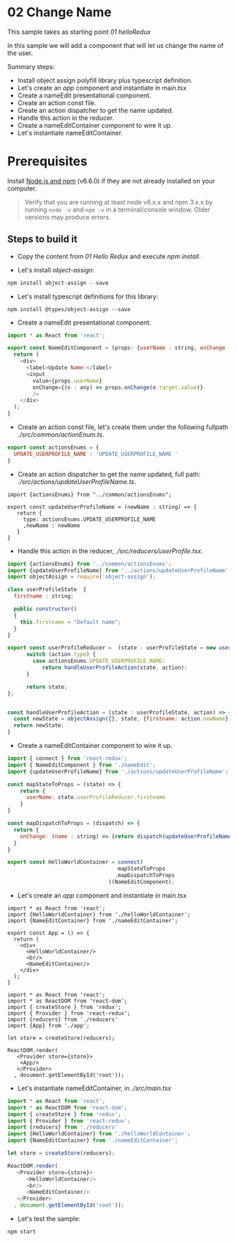 # 02 Change Name

This sample takes as starting point _01 helloRedux_

In this sample we will add a component that will let us change the name of the
user.


Summary steps:

- Install object assign polyfill library plus typescript definition.
- Let's create an _app_ component and instantiate in main.tsx
- Create a nameEdit presentational component.
- Create an action const file.
- Create an action dispatcher to get the name updated.
- Handle this action in the reducer.
- Create a nameEditContainer component to wire it up.
- Let's instantiate nameEditContainer.

# Prerequisites

Install [Node.js and npm](https://nodejs.org/en/) (v6.6.0) if they are not already installed on your computer.

> Verify that you are running at least node v6.x.x and npm 3.x.x by running `node -v` and `npm -v` in a terminal/console window. Older versions may produce errors.

## Steps to build it

- Copy the content from _01 Hello Redux_ and execute _npm install_.

- Let's install _object-assign_:

```javascript
npm install object-assign --save
```

- Let's install typescript definitions for this library:

```
npm install @types/object-assign --save
```


- Create a nameEdit presentational component.

```javascript
import * as React from 'react';

export const NameEditComponent = (props: {userName : string, onChange : (name : string) => any}) => {
  return (
    <div>
      <label>Update Name:</label>
      <input
        value={props.userName}
        onChange={(e : any) => props.onChange(e.target.value)}
        />
    </div>
  );
}
```
- Create an action const file, let's create them under the following
fullpath _./src/common/actionEnum.ts_.

```javascript
export const actionsEnums = {
  UPDATE_USERPROFILE_NAME : 'UPDATE_USERPROFILE_NAME '
}
```

- Create an action dispatcher to get the name updated, full path:
_./src/actions/updateUserProfileName.ts_.

```
import {actionsEnums} from "../common/actionsEnums";

export const updateUserProfileName = (newName : string) => {
   return {
     type: actionsEnums.UPDATE_USERPROFILE_NAME
     ,newName : newName
   }
}
```

- Handle this action in the reducer, _./src/reducers/userProfile.tsx_.

```javascript
import {actionsEnums} from '../common/actionsEnums';
import {updateUserProfileName} from '../actions/updateUserProfileName';
import objectAssign = require('object-assign');

class userProfileState  {
  firstname : string;

  public constructor()
  {
    this.firstname = "Default name";
  }
}

export const userProfileReducer =  (state : userProfileState = new userProfileState(), action) => {
      switch (action.type) {
        case actionsEnums.UPDATE_USERPROFILE_NAME:
           return handleUserProfileAction(state, action);        
      }

      return state;
};


const handleUserProfileAction = (state : userProfileState, action) => {
  const newState = objectAssign({}, state, {firstname: action.newName});
  return newState;
}
```


- Create a nameEditContainer component to wire it up.

```javascript
import { connect } from 'react-redux';
import { NameEditComponent } from './nameEdit';
import {updateUserProfileName} from './actions/updateUserProfileName';

const mapStateToProps = (state) => {
    return {
      userName: state.userProfileReducer.firstname
    }
}

const mapDispatchToProps = (dispatch) => {
  return {
    onChange: (name : string) => {return dispatch(updateUserProfileName(name))}
  }
}

export const HelloWorldContainer = connect(
                                   mapStateToProps
                                  ,mapDispatchToProps
                                )(NameEditComponent);
```

- Let's create an _app_ component and instantiate in main.tsx

```
import * as React from 'react';
import {HelloWorldContainer} from './helloWorldContainer';
import {NameEditContainer} from './nameEditContainer';

export const App = () => {
  return (
    <div>
      <HelloWorldContainer/>
      <br/>
      <NameEditContainer/>
    </div>
  );
}
```

```
import * as React from 'react';
import * as ReactDOM from 'react-dom';
import { createStore } from 'redux';
import { Provider } from 'react-redux';
import {reducers} from './reducers'
import {App} from './app';

let store = createStore(reducers);

ReactDOM.render(
   <Provider store={store}>
    <App/>
   </Provider>
  , document.getElementById('root'));
```

- Let's instantiate nameEditContainer, in _./src/main.tsx_

```javascript
import * as React from 'react';
import * as ReactDOM from 'react-dom';
import { createStore } from 'redux';
import { Provider } from 'react-redux';
import {reducers} from './reducers'
import {HelloWorldContainer} from './helloWorldContainer';
import {NameEditContainer} from './nameEditContainer';

let store = createStore(reducers);

ReactDOM.render(
   <Provider store={store}>
      <HelloWorldContainer/>
      <br/>
      <NameEditContainer/>
   </Provider>
  , document.getElementById('root'));
```

- Let's test the sample:

```
npm start
```
